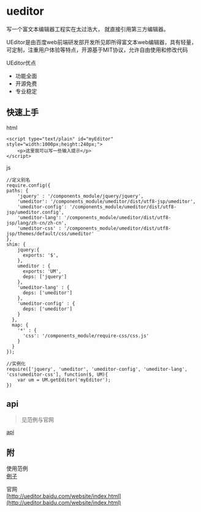 # ueditor

写一个富文本编辑器工程实在太过浩大， 就直接引用第三方编辑器。  

UEditor是由百度web前端研发部开发所见即所得富文本web编辑器，具有轻量，可定制，注重用户体验等特点，开源基于MIT协议，允许自由使用和修改代码  

UEditor优点
* 功能全面
* 开源免费
* 专业稳定

## 快速上手

html
    
        
    <script type="text/plain" id="myEditor" style="width:1000px;height:240px;">
        <p>这里我可以写一些输入提示</p>
    </script>   
        

js
    
    //定义别名   
    require.config({
    paths: {
        'jquery' : '/components_module/jquery/jquery',
        'umeditor': '/components_module/umeditor/dist/utf8-jsp/umeditor',
        'umeditor-config': '/components_module/umeditor/dist/utf8-jsp/umeditor.config',
        'umeditor-lang': '/components_module/umeditor/dist/utf8-jsp/lang/zh-cn/zh-cn',
        'umeditor-css' : '/components_module/umeditor/dist/utf8-jsp/themes/default/css/umeditor'
    },
    shim: {
        jquery:{
          exports: '$',
        },        
        umeditor : {
          exports: 'UM',
          deps: ['jquery']
        },
        'umeditor-lang' : {
          deps: ['umeditor']
        },
        'umeditor-config' : {
          deps: ['umeditor']
        }
      },
      map: {
        '*' : {
          'css': '/components_module/require-css/css.js'
        }
      }
    });
        
    //实例化
    require(['jquery', 'umeditor', 'umeditor-config', 'umeditor-lang', 'css!umeditor-css'], function($, UM){        
        var um = UM.getEditor('myEditor');
    })

## api 

> 见范例与官网     

[api](http://ueditor.baidu.com/doc)

## 附

使用范例  
[例子](/dev/components/umeditor/index.html)

官网  
[http://ueditor.baidu.com/website/index.html](http://ueditor.baidu.com/website/index.html)
